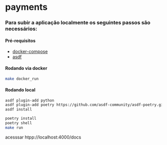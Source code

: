 # payments

### Para subir a aplicação localmente os seguintes passos são necessários:
#### Pré-requisitos
- [docker-compose](https://docs.docker.com/compose/install)
- [asdf](https://asdf-vm.com/guide/getting-started.html)


#### Rodando via docker

```bash
make docker_run

```

#### Rodando local

```bash
asdf plugin-add python
asdf plugin-add poetry https://github.com/asdf-community/asdf-poetry.git
asdf install

poetry install
poetry shell
make run
```

acesssar htpp://localhost:4000/docs
